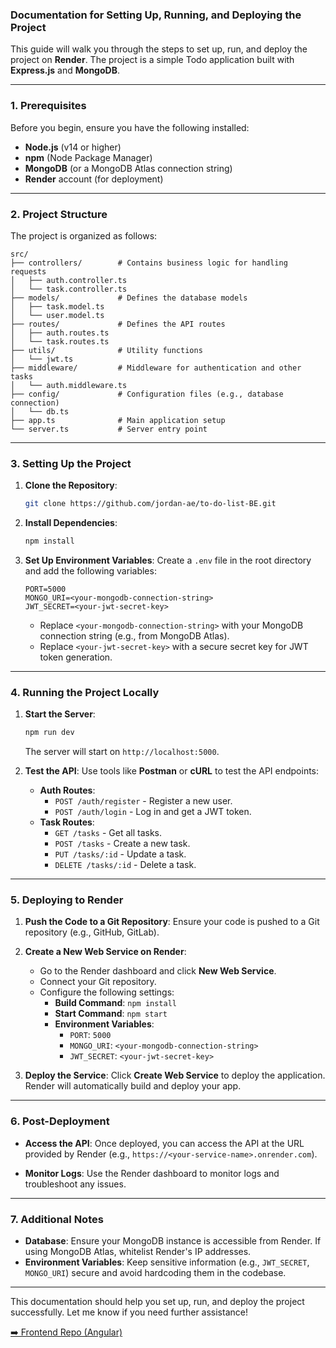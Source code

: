 ### Documentation for Setting Up, Running, and Deploying the Project

This guide will walk you through the steps to set up, run, and deploy the project on **Render**. The project is a simple Todo application built with **Express.js** and **MongoDB**.

---

### **1. Prerequisites**
Before you begin, ensure you have the following installed:
- **Node.js** (v14 or higher)
- **npm** (Node Package Manager)
- **MongoDB** (or a MongoDB Atlas connection string)
- **Render** account (for deployment)

---

### **2. Project Structure**
The project is organized as follows:
```
src/
├── controllers/        # Contains business logic for handling requests
│   ├── auth.controller.ts
│   └── task.controller.ts
├── models/             # Defines the database models
│   ├── task.model.ts
│   └── user.model.ts
├── routes/             # Defines the API routes
│   ├── auth.routes.ts
│   └── task.routes.ts
├── utils/              # Utility functions
│   └── jwt.ts
├── middleware/         # Middleware for authentication and other tasks
│   └── auth.middleware.ts
├── config/             # Configuration files (e.g., database connection)
│   └── db.ts
├── app.ts              # Main application setup
└── server.ts           # Server entry point
```

---

### **3. Setting Up the Project**
1. **Clone the Repository**:
   ```bash
   git clone https://github.com/jordan-ae/to-do-list-BE.git
   ```

2. **Install Dependencies**:
   ```bash
   npm install
   ```

3. **Set Up Environment Variables**:
   Create a `.env` file in the root directory and add the following variables:
   ```env
   PORT=5000
   MONGO_URI=<your-mongodb-connection-string>
   JWT_SECRET=<your-jwt-secret-key>
   ```

   - Replace `<your-mongodb-connection-string>` with your MongoDB connection string (e.g., from MongoDB Atlas).
   - Replace `<your-jwt-secret-key>` with a secure secret key for JWT token generation.

---

### **4. Running the Project Locally**
1. **Start the Server**:
   ```bash
   npm run dev
   ```
   The server will start on `http://localhost:5000`.

2. **Test the API**:
   Use tools like **Postman** or **cURL** to test the API endpoints:
   - **Auth Routes**:
     - `POST /auth/register` - Register a new user.
     - `POST /auth/login` - Log in and get a JWT token.
   - **Task Routes**:
     - `GET /tasks` - Get all tasks.
     - `POST /tasks` - Create a new task.
     - `PUT /tasks/:id` - Update a task.
     - `DELETE /tasks/:id` - Delete a task.

---

### **5. Deploying to Render**
1. **Push the Code to a Git Repository**:
   Ensure your code is pushed to a Git repository (e.g., GitHub, GitLab).

2. **Create a New Web Service on Render**:
   - Go to the Render dashboard and click **New Web Service**.
   - Connect your Git repository.
   - Configure the following settings:
     - **Build Command**: `npm install`
     - **Start Command**: `npm start`
     - **Environment Variables**:
       - `PORT`: `5000`
       - `MONGO_URI`: `<your-mongodb-connection-string>`
       - `JWT_SECRET`: `<your-jwt-secret-key>`

3. **Deploy the Service**:
   Click **Create Web Service** to deploy the application. Render will automatically build and deploy your app.

---

### **6. Post-Deployment**
- **Access the API**:
  Once deployed, you can access the API at the URL provided by Render (e.g., `https://<your-service-name>.onrender.com`).

- **Monitor Logs**:
  Use the Render dashboard to monitor logs and troubleshoot any issues.

---

### **7. Additional Notes**
- **Database**: Ensure your MongoDB instance is accessible from Render. If using MongoDB Atlas, whitelist Render's IP addresses.
- **Environment Variables**: Keep sensitive information (e.g., `JWT_SECRET`, `MONGO_URI`) secure and avoid hardcoding them in the codebase.

---

This documentation should help you set up, run, and deploy the project successfully. Let me know if you need further assistance!

[➡️ Frontend Repo (Angular)](https://github.com/jordan-ae/todo-fe)
